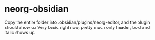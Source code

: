 # neorg-obsidian
Copy the entire folder into .obsidian/plugins/neorg-editor, and the plugin should show up
Very basic right now, pretty much only header, bold and italic shows up.